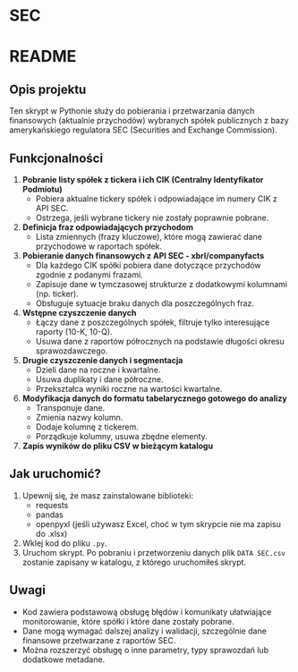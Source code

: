 # SEC
# README

## Opis projektu

Ten skrypt w Pythonie służy do pobierania i przetwarzania danych finansowych (aktualnie przychodów) wybranych spółek publicznych z bazy amerykańskiego regulatora SEC (Securities and Exchange Commission).

## Funkcjonalności

1. **Pobranie listy spółek z tickera i ich CIK (Centralny Identyfikator Podmiotu)**
   - Pobiera aktualne tickery spółek i odpowiadające im numery CIK z API SEC.
   - Ostrzega, jeśli wybrane tickery nie zostały poprawnie pobrane.
2. **Definicja fraz odpowiadających przychodom**
   - Lista zmiennych (frazy kluczowe), które mogą zawierać dane przychodowe w raportach spółek.
3. **Pobieranie danych finansowych z API SEC - xbrl/companyfacts**
   - Dla każdego CIK spółki pobiera dane dotyczące przychodów zgodnie z podanymi frazami.
   - Zapisuje dane w tymczasowej strukturze z dodatkowymi kolumnami (np. ticker).
   - Obsługuje sytuacje braku danych dla poszczególnych fraz.
4. **Wstępne czyszczenie danych**
   - Łączy dane z poszczególnych spółek, filtruje tylko interesujące raporty (10-K, 10-Q).
   - Usuwa dane z raportów półrocznych na podstawie długości okresu sprawozdawczego.
5. **Drugie czyszczenie danych i segmentacja**
   - Dzieli dane na roczne i kwartalne.
   - Usuwa duplikaty i dane półroczne.
   - Przekształca wyniki roczne na wartości kwartalne.
6. **Modyfikacja danych do formatu tabelarycznego gotowego do analizy**
   - Transponuje dane.
   - Zmienia nazwy kolumn.
   - Dodaje kolumnę z tickerem.
   - Porządkuje kolumny, usuwa zbędne elementy.
7. **Zapis wyników do pliku CSV w bieżącym katalogu**

## Jak uruchomić?

1. Upewnij się, że masz zainstalowane biblioteki:
   - requests
   - pandas
   - openpyxl (jeśli używasz Excel, choć w tym skrypcie nie ma zapisu do .xlsx)
2. Wklej kod do pliku `.py`.
3. Uruchom skrypt. Po pobraniu i przetworzeniu danych plik `DATA SEC.csv` zostanie zapisany w katalogu, z którego uruchomiłeś skrypt.

## Uwagi

- Kod zawiera podstawową obsługę błędów i komunikaty ułatwiające monitorowanie, które spółki i które dane zostały pobrane.
- Dane mogą wymagać dalszej analizy i walidacji, szczególnie dane finansowe przetwarzane z raportów SEC.
- Można rozszerzyć obsługę o inne parametry, typy sprawozdań lub dodatkowe metadane.
